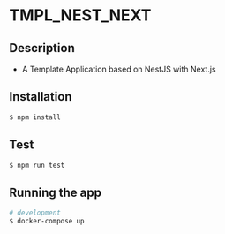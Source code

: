 # TMPL_NEST_NEXT

## Description

- A Template Application based on NestJS with Next.js

## Installation

```bash
$ npm install
```

## Test

```bash
$ npm run test
```

## Running the app

```bash
# development
$ docker-compose up

```
